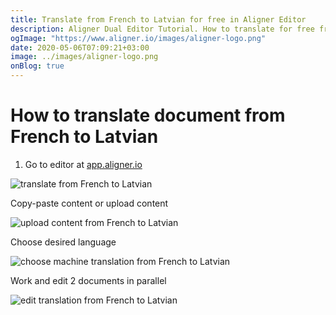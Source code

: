 ```yaml
---
title: Translate from French to Latvian for free in Aligner Editor
description: Aligner Dual Editor Tutorial. How to translate for free from French to Latvian. Aligner is multilingual document management platform. 
ogImage: "https://www.aligner.io/images/aligner-logo.png"
date: 2020-05-06T07:09:21+03:00
image: ../images/aligner-logo.png
onBlog: true
---
```


# How to translate document from French to Latvian

1. Go to editor at [app.aligner.io](https://app.aligner.io "Aligner App web page")

![translate from French to Latvian](../aligner-blank-editor.png "translate from French to Latvian")

Copy-paste content or upload content

![upload content from French to Latvian](../aligner-uploaded-document.png "upload content from French to Latvian")

Choose desired language

![choose machine translation from French to Latvian](../aligner-language-dropdown.png "choose machine translation from French to Latvian")

Work and edit 2 documents in parallel

![edit translation from French to Latvian](../aligner-double-sitded-editor.png "edit translation from French to Latvian")

